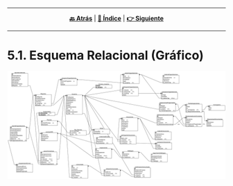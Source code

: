 <hr>
<div align="center">
 
[**🔙 Atrás**](../5.md) | [**📜 Índice**](../../README.md) | [**👉 Siguiente**](../5.2/5.2.md)

</div>
<hr>

# 5.1. Esquema Relacional (Gráfico)
![Modelo Logico](../../Images/MODELOS%20-%20GRAFICOS/MODELO%20RELACIONAL%20FINAL.png)